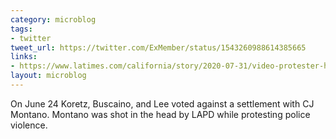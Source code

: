 ```yaml
---
category: microblog
tags:
- twitter
tweet_url: https://twitter.com/ExMember/status/1543260988614385665
links:
- https://www.latimes.com/california/story/2020-07-31/video-protester-had-hands-up-when-lapd-officer-shot
layout: microblog
---
```

On June 24 Koretz, Buscaino, and Lee voted against a settlement with CJ Montano. Montano was shot in the head by LAPD while protesting police violence.
